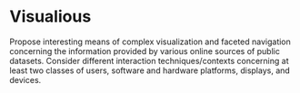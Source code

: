 Visualious
=================

Propose interesting means of complex visualization and faceted navigation concerning the information provided by various online sources of public datasets. Consider different interaction techniques/contexts concerning at least two classes of users, software and hardware platforms, displays, and devices.